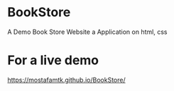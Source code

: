 # BookStore
A Demo Book Store Website a Application on html, css
# For a live demo 
https://mostafamtk.github.io/BookStore/
